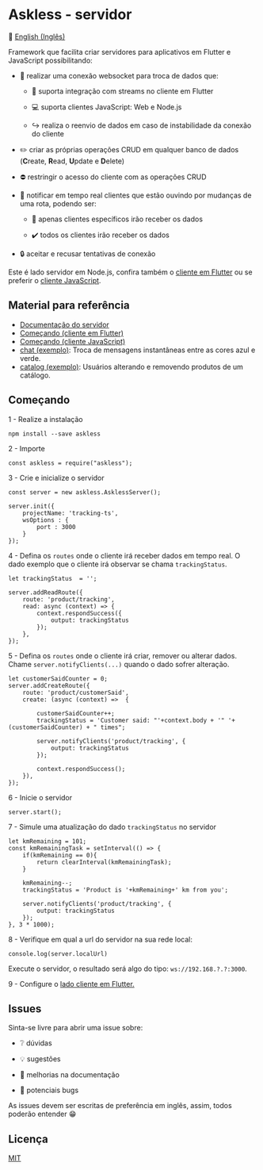 # Askless - servidor

:checkered_flag: [English (Inglês)](README.md)

Framework que facilita criar servidores para aplicativos em Flutter e JavaScript possibilitando:

- :handshake: realizar uma conexão websocket para troca de dados que: 
 
    - :vibration_mode: suporta integração com streams no cliente em Flutter
   
    - :computer: suporta clientes JavaScript: Web e Node.js
  
    - :arrow_right_hook: realiza o reenvio de dados em caso de instabilidade
    da conexão do cliente

- :pencil2: criar as próprias operações CRUD em qualquer banco de dados (**C**reate, **R**ead, **U**pdate e **D**elete)

- :no_entry: restringir o acesso do cliente com as operações CRUD

- :mega: notificar em tempo real clientes que estão ouvindo por mudanças de uma rota, podendo ser:
    
    - :no_pedestrians: apenas clientes específicos irão receber os dados
    
    - :heavy_check_mark: todos os clientes irão receber os dados

- :lock: aceitar e recusar tentativas de conexão

Este é lado servidor em Node.js, confira também o [cliente em Flutter](https://github.com/WiseTap/askless-flutter-client) 
ou se preferir o [cliente JavaScript](https://github.com/WiseTap/askless-js-client).

## Material para referência
*  [Documentação do servidor](documentation/portugues_documentacao.md)
*  [Começando (cliente em Flutter)](https://github.com/WiseTap/askless-flutter-client/blob/master/README_PORTUGUES.md)
*  [Começando (cliente JavaScript)](https://github.com/WiseTap/askless-js-client/blob/master/README_PORTUGUES.md)
*  [chat (exemplo)](example/chat-js): Troca de mensagens instantâneas entre as cores azul e verde.
*  [catalog (exemplo)](example/catalog-ts): Usuários alterando e removendo produtos de um catálogo.

## Começando

1 - Realize a instalação

    npm install --save askless

2 - Importe

    const askless = require("askless");

3 - Crie e inicialize o servidor

    const server = new askless.AsklessServer();
    
    server.init({
        projectName: 'tracking-ts',
        wsOptions : {
            port : 3000
        }
    });

4 - Defina os `routes` onde o cliente irá receber dados em tempo real.
 O dado exemplo que o cliente irá observar se chama `trackingStatus`.
   
    let trackingStatus  = '';
  
    server.addReadRoute({
        route: 'product/tracking',
        read: async (context) => {
            context.respondSuccess({
                output: trackingStatus
            });
        },
    });
   
5 - Defina os `routes` onde o cliente irá criar, remover ou alterar dados. Chame `server.notifyClients(...)` quando o dado sofrer alteração. 

    let customerSaidCounter = 0;
    server.addCreateRoute({
        route: 'product/customerSaid',
        create: (async (context) =>  {
        
            customerSaidCounter++;
            trackingStatus = 'Customer said: "'+context.body + '" '+ (customerSaidCounter) + " times";

            server.notifyClients('product/tracking', {
                output: trackingStatus
            });

            context.respondSuccess();
        }),
    });

6 - Inicie o servidor
    
    server.start();

7 - Simule uma atualização do dado `trackingStatus` no servidor

    let kmRemaining = 101;
    const kmRemainingTask = setInterval(() => {
        if(kmRemaining == 0){
            return clearInterval(kmRemainingTask);
        }

        kmRemaining--;
        trackingStatus = 'Product is '+kmRemaining+' km from you';
        
        server.notifyClients('product/tracking', {
            output: trackingStatus
        });
    }, 3 * 1000);

8 - Verifique em qual a url do servidor na sua rede local:

    console.log(server.localUrl)

Execute o servidor, o resultado será algo do tipo: `ws://192.168.?.?:3000`. 

9 - Configure o [lado cliente em Flutter.](https://github.com/WiseTap/askless-flutter-client/blob/master/README_PORTUGUES.md) 

## Issues

Sinta-se livre para abrir uma issue sobre:

- :grey_question: dúvidas

- :bulb: sugestões

- :page_facing_up: melhorias na documentação

- :ant: potenciais bugs


As issues devem ser escritas de preferência em inglês, 
assim, todos poderão entender :grin:

## Licença

[MIT](LICENSE)

